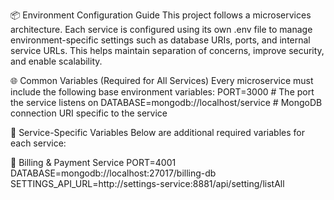 📦 Environment Configuration Guide
This project follows a microservices architecture. Each service is configured using its own .env file to manage environment-specific settings such as database URIs, ports, and internal service URLs. This helps maintain separation of concerns, improve security, and enable scalability.

🌐 Common Variables (Required for All Services)
Every microservice must include the following base environment variables:
PORT=3000                              # The port the service listens on
DATABASE=mongodb://localhost/service   # MongoDB connection URI specific to the service

🔧 Service-Specific Variables
Below are additional required variables for each service:

🧮 Billing & Payment Service
PORT=4001
DATABASE=mongodb://localhost:27017/billing-db
SETTINGS_API_URL=http://settings-service:8881/api/setting/listAll
